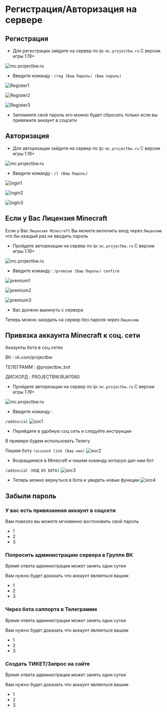 # Регистрация/Авторизация на сервере

## Регистрация
- Для регистрации зайдите на сервер по ip: `mc.projectbw.ru` С версии игры 1.19+
<!-- you don't need to prepend `/bar/` to `/images/hero.png` manually -->
![mc.projectbw.ru](/images/mc.projectbw.ru.png)

- Введите команду : 
`/reg (Ваш Пароль) (Ваш пароль)`
<!-- you don't need to prepend `/bar/` to `/images/hero.png` manually -->
![Register1](/images/register/register1.png)

![Register2](/images/register/register2.png)

![Register3](/images/register/register3.png)

- Запомните свой пароль его можно будет сбросить только если вы привяжите аккаунт в соцсети


## Авторизация
- Для авторизации зайдите на сервер по ip: `mc.projectbw.ru` С версии игры 1.19+
<!-- you don't need to prepend `/bar/` to `/images/hero.png` manually -->
![mc.projectbw.ru](/images/mc.projectbw.ru.png)

- Введите команду : 
`/l (Ваш Пароль)`
<!-- you don't need to prepend `/bar/` to `/images/hero.png` manually -->
![login1](/images/register/login1.png)

![login2](/images/register/login2.png)

![login3](/images/register/login3.png)

## Если у Вас Лицензия Minecraft

Если у Вас `Лицензия Minecraft` Вы можете включить вход через `Лицензию` что бы каждый раз не вводить пароль
- Пройдите авторизации на сервер по ip: `mc.projectbw.ru` С версии игры 1.19+
<!-- you don't need to prepend `/bar/` to `/images/hero.png` manually -->
![mc.projectbw.ru](/images/mc.projectbw.ru.png)

- Введите команду :
`/premium (Ваш Пароль) confirm`
<!-- you don't need to prepend `/bar/` to `/images/hero.png` manually -->
![premium1](/images/register/premium1.png)

![premium2](/images/register/premium2.png)

![premium3](/images/register/premium3.png)

- Вас должно выкинуть с сервера

Теперь можно заходить на сервер без пароля через `Лицензию`

## Привязка аккаунта Minecraft к соц. сети

Аккаунты бота в соц сетях

ВК : vk.com/projectbw

ТЕЛЕГРАММ :  @projectbw_bot 

ДИСКОРД : PROJECTBW.RU#7060

- Пройдите авторизации на сервер по ip: `mc.projectbw.ru` С версии игры 1.19+
<!-- you don't need to prepend `/bar/` to `/images/hero.png` manually -->
![mc.projectbw.ru](/images/mc.projectbw.ru.png)

- Введите команду :

`/addsocial`
![soc1](/images/register/soc1.png)

- Перейдите в удобную соц сеть и следуйте инструкции

В примере будем использовать Телегу

Пишем боту `!account link (Ваш ник)`
![soc2](/images/register/soc2.png)

- Возращаемся в Minecraft и пишем команду которую дал нам бот

`/addsocial (КОД ИЗ БОТА)`
![soc3](/images/register/soc3.png)

- Теперь можно вернуться в бота и увидеть новые функции
![soc4](/images/register/soc4.png)

## Забыли пароль

### У вас есть привязанная аккаунт в соцсети

Вам повезло вы можете мгновенно востоновить свой пароль
- 1
- 2
- 3
### Попросить администрацию сервера в Группе ВК

Время ответа администрации может занять одни сутки

Вам нужно будет доказать что аккаунт являеться вашим
- 1
- 2
- 3
### Через бота саппорта в Телеграмме

Время ответа администрации может занять одни сутки

Вам нужно будет доказать что аккаунт являеться вашим
- 1
- 2
- 3
### Создать ТИКЕТ/Запрос на сайте

Время ответа администрации может занять одни сутки

Вам нужно будет доказать что аккаунт являеться вашим
- 1
- 2
- 3
